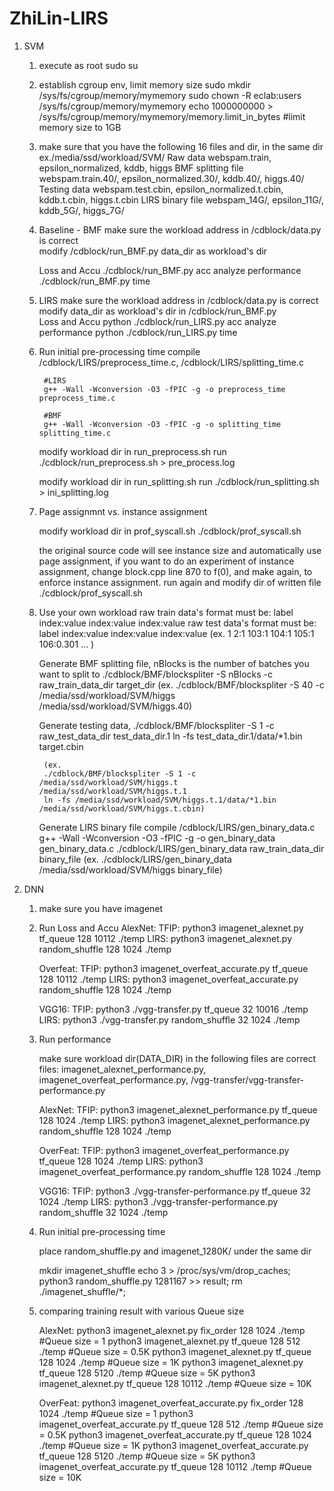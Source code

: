 # ZhiLin-LIRS
1. SVM	
	1. execute as root
		sudo su
		
	2. establish cgroup env, limit memory size
		sudo mkdir /sys/fs/cgroup/memory/mymemory
		sudo chown -R eclab:users /sys/fs/cgroup/memory/mymemory
		echo 1000000000 > /sys/fs/cgroup/memory/mymemory/memory.limit_in_bytes #limit memory size to 1GB
		
	3. make sure that you have the following 16 files and dir, in the same dir ex./media/ssd/workload/SVM/
		Raw data
			webspam.train, epsilon_normalized, kddb, higgs
		BMF splitting file
			webspam.train.40/, epsilon_normalized.30/, kddb.40/, higgs.40/
		Testing data
			webspam.test.cbin, epsilon_normalized.t.cbin, kddb.t.cbin, higgs.t.cbin
		LIRS binary file
			webspam_14G/, epsilon_11G/, kddb_5G/, higgs_7G/
		
	4. Baseline - BMF
		make sure the workload address in /cdblock/data.py is correct		
		modify /cdblock/run_BMF.py data_dir as workload's dir
		
		Loss and Accu
			./cdblock/run_BMF.py acc
		analyze performance
			./cdblock/run_BMF.py time
	5. LIRS
		make sure the workload address in /cdblock/data.py is correct		
		modify data_dir as workload's dir in /cdblock/run_BMF.py  
		Loss and Accu
			python ./cdblock/run_LIRS.py acc
		analyze performance
			python ./cdblock/run_LIRS.py time
	
	6. Run initial pre-processing time
		compile /cdblock/LIRS/preprocess_time.c, /cdblock/LIRS/splitting_time.c
			
			#LIRS
			g++ -Wall -Wconversion -O3 -fPIC -g -o preprocess_time preprocess_time.c
			
			#BMF
			g++ -Wall -Wconversion -O3 -fPIC -g -o splitting_time splitting_time.c
		
		modify workload dir in run_preprocess.sh 
		run
			./cdblock/run_preprocess.sh > pre_process.log
		
		modify workload dir in run_splitting.sh
		run
			./cdblock/run_splitting.sh > ini_splitting.log

	7. Page assignmnt vs. instance assignment

		modify workload dir in prof_syscall.sh
		./cdblock/prof_syscall.sh
	
		the original source code will see instance size and automatically use page assignment, if you want to do an experiment of instance assignment, change block.cpp line 870 to f(0), and make again, to enforce instance assignment.
		run again and modify dir of written file
		./cdblock/prof_syscall.sh
	
	8. Use your own workload
		raw train data's format must be: label index:value index:value index:value
		raw test data's format must be: label index:value index:value index:value
		(ex. 1 2:1 103:1 104:1 105:1 106:0.301 ... )
		
		Generate BMF splitting file, nBlocks is the number of batches you want to split to
			./cdblock/BMF/blockspliter -S nBlocks -c raw_train_data_dir target_dir
			(ex. ./cdblock/BMF/blockspliter -S 40 -c /media/ssd/workload/SVM/higgs /media/ssd/workload/SVM/higgs.40)
		
		Generate testing data,
			./cdblock/BMF/blockspliter -S 1 -c raw_test_data_dir test_data_dir.1
			ln -fs test_data_dir.1/data/*1.bin target.cbin
			
			(ex.
			./cdblock/BMF/blockspliter -S 1 -c /media/ssd/workload/SVM/higgs.t /media/ssd/workload/SVM/higgs.t.1
			ln -fs /media/ssd/workload/SVM/higgs.t.1/data/*1.bin /media/ssd/workload/SVM/higgs.t.cbin)
		
		Generate LIRS binary file
			compile /cdblock/LIRS/gen_binary_data.c
				g++ -Wall -Wconversion -O3 -fPIC -g -o gen_binary_data gen_binary_data.c
			./cdblock/LIRS/gen_binary_data raw_train_data_dir binary_file
			(ex. ./cdblock/LIRS/gen_binary_data /media/ssd/workload/SVM/higgs binary_file)
		
2. DNN			
	1. make sure you have imagenet
		
	2. Run Loss and Accu
		AlexNet:
			TFIP:
				python3 imagenet_alexnet.py tf_queue 128 10112 ./temp
			LIRS:
				python3 imagenet_alexnet.py random_shuffle 128 1024 ./temp
				
		Overfeat:
			TFIP:
				python3 imagenet_overfeat_accurate.py tf_queue 128 10112 ./temp
			LIRS:
				python3 imagenet_overfeat_accurate.py random_shuffle 128 1024 ./temp
		
		VGG16:
			TFIP:
				python3 ./vgg-transfer.py tf_queue 32 10016 ./temp
			LIRS:
				python3 ./vgg-transfer.py random_shuffle 32 1024 ./temp
	
	3. Run performance
	
		make sure workload dir(DATA_DIR) in the following files are correct
			files: imagenet_alexnet_performance.py, imagenet_overfeat_performance.py, /vgg-transfer/vgg-transfer-performance.py

		
		AlexNet:
			TFIP:
				python3 imagenet_alexnet_performance.py tf_queue 128 1024 ./temp
			LIRS:
				python3 imagenet_alexnet_performance.py random_shuffle 128 1024 ./temp
				
		OverFeat:
			TFIP:
				python3 imagenet_overfeat_performance.py tf_queue 128 1024 ./temp
			LIRS:
				python3 imagenet_overfeat_performance.py random_shuffle 128 1024 ./temp
				
		VGG16:
			TFIP:
				python3 ./vgg-transfer-performance.py tf_queue 32 1024 ./temp
			LIRS:
				python3 ./vgg-transfer-performance.py random_shuffle 32 1024 ./temp
	
	3. Run initial pre-processing time
	
		place random_shuffle.py and imagenet_1280K/ under the same dir
		
		mkdir imagenet_shuffle
		echo 3 > /proc/sys/vm/drop_caches;
		python3 random_shuffle.py 1281167 >> result;
		rm ./imagenet_shuffle/*;

	
	4. comparing training result with various Queue size
		
		AlexNet:
			python3 imagenet_alexnet.py fix_order 128 1024 ./temp   #Queue size = 1
			python3 imagenet_alexnet.py tf_queue 128 512 ./temp		#Queue size = 0.5K
			python3 imagenet_alexnet.py tf_queue 128 1024 ./temp	#Queue size = 1K
			python3 imagenet_alexnet.py tf_queue 128 5120 ./temp    #Queue size = 5K
			python3 imagenet_alexnet.py tf_queue 128 10112 ./temp 	#Queue size = 10K
		                                                     
		OverFeat:
			python3 imagenet_overfeat_accurate.py fix_order 128 1024 ./temp   #Queue size = 1
			python3 imagenet_overfeat_accurate.py tf_queue 128 512 ./temp     #Queue size = 0.5K
			python3 imagenet_overfeat_accurate.py tf_queue 128 1024 ./temp    #Queue size = 1K
			python3 imagenet_overfeat_accurate.py tf_queue 128 5120 ./temp    #Queue size = 5K
			python3 imagenet_overfeat_accurate.py tf_queue 128 10112 ./temp   #Queue size = 10K
		
			
			
		
		
			
